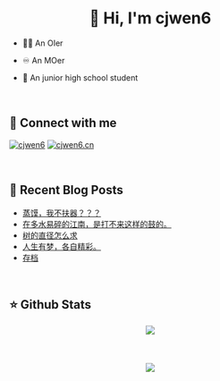 # <div align="center">👋 Hi, I'm cjwen6</div>

- 🧑‍💻 An OIer

- ♾ An MOer

- 🏫 An junior high school student

<br/>

## 🤙 Connect with me

[![cjwen6](https://img.shields.io/badge/github-%2324292e.svg?&style=for-the-badge&logo=github&logoColor=white)](https://github.com/cjwen6)
[![cjwen6.cn](https://img.shields.io/badge/My%20Blog-cjwen6.cn-orange)](https://cjwen6.cn)

<br/>

## 📜 Recent Blog Posts

<!-- BLOG-POST-LIST:START -->
- [蒸馍，我不扶器？？？](https://cjwen6.cn/post/foFCTrAJs/)
- [在多水易碎的江南，是打不来这样的鼓的。](https://cjwen6.cn/post/z1op5c3IM/)
- [树的直径怎么求](https://cjwen6.cn/post/qQYB7LKe4/)
- [人生有梦，各自精彩。](https://cjwen6.cn/post/YVvv1FnYv/)
- [存档](https://cjwen6.cn/post/m3Plmy4NZ/)
<!-- BLOG-POST-LIST:END -->

<br/>

## ⭐️ Github Stats

<div align="center"><img src="https://github-readme-stats.vercel.app/api?username=cjwen6&show_icons=true&count_private=true&hide_border=true" align="center" /></div>

<br/>

<br/>

<br/>

<div align="center">
<img src="https://komarev.com/ghpvc/?username=cjwen6&&style=flat-square" align="center" />
</div>
